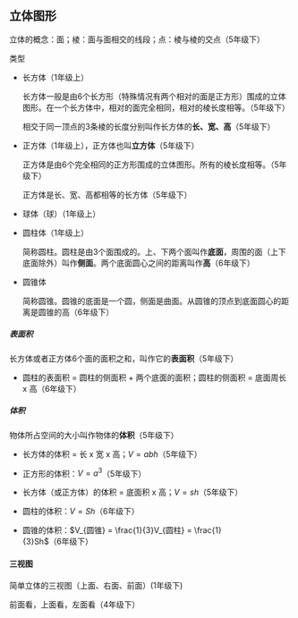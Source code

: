 ## 立体图形



立体的概念：面；棱：面与面相交的线段；点：棱与棱的交点（5年级下）

类型

- 长方体（1年级上）

  长方体一般是由6个长方形（特殊情况有两个相对的面是正方形）围成的立体图形。在一个长方体中，相对的面完全相同，相对的棱长度相等。（5年级下）

  相交于同一顶点的3条棱的长度分别叫作长方体的**长、宽、高**（5年级下）

- 正方体（1年级上），正方体也叫**立方体**（5年级下）

  正方体是由6个完全相同的正方形围成的立体图形。所有的棱长度相等。（5年级下）

  正方体是长、宽、高都相等的长方体（5年级下）

- 球体（球）（1年级上）

- 圆柱体（1年级上）

  简称圆柱。圆柱是由3个面围成的。上、下两个面叫作**底面**，周围的面（上下底面除外）叫作**侧面**。两个底面圆心之间的距离叫作**高**（6年级下）

- 圆锥体

  简称圆锥。圆锥的底面是一个圆，侧面是曲面。从圆锥的顶点到底面圆心的距离是圆锥的高（6年级下）




##### 表面积

长方体或者正方体6个面的面积之和，叫作它的**表面积**（5年级下）

- 圆柱的表面积 = 圆柱的侧面积 + 两个底面的面积；圆柱的侧面积 = 底面周长 x 高（6年级下）

##### 体积

物体所占空间的大小叫作物体的**体积**（5年级下）

- 长方体的体积 = 长 x 宽 x 高；$V = abh$（5年级下）

- 正方形的体积：$V=a^3$（5年级下）

- 长方体（或正方体）的体积 = 底面积 x 高；$V = sh$（5年级下）
- 圆柱的体积：$V = Sh$（6年级下）
- 圆锥的体积：$V_{圆锥} = \frac{1}{3}V_{圆柱} = \frac{1}{3}Sh$（6年级下）



#### 三视图

简单立体的三视图（上面、右面、前面）(1年级下)

前面看，上面看，左面看（4年级下）

